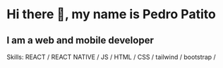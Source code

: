 # Hi there 👋, my name is Pedro Patito
## I am a web and mobile developer

Skills:  REACT / REACT NATIVE / JS / HTML / CSS / tailwind / bootstrap / 

